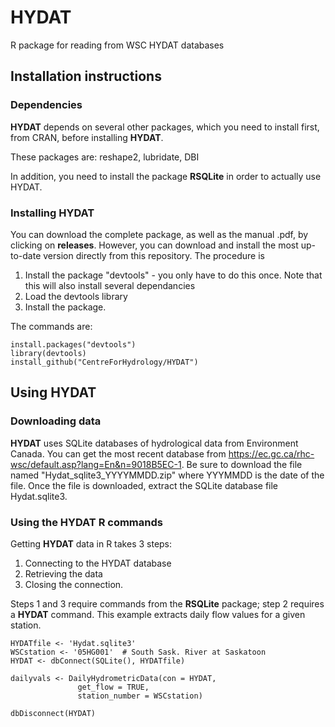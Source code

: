 # HYDAT
R package for reading from WSC HYDAT databases

## Installation instructions

### Dependencies
**HYDAT** depends on several other packages, which you need to install first, from CRAN, before installing **HYDAT**.

These packages are:
    reshape2,
    lubridate,
    DBI
    
In addition, you need to install the package **RSQLite** in order to actually use HYDAT.

### Installing HYDAT
You can download the complete package, as well as the manual .pdf, by clicking on **releases**. However, you can download and install the most up-to-date version directly from this repository. The procedure is
1. Install the package "devtools" - you only have to do this once. Note that this will also install several dependancies
2. Load the devtools library
3. Install the package.

The commands are:

	install.packages("devtools")
	library(devtools)
	install_github("CentreForHydrology/HYDAT")
	
## Using HYDAT

### Downloading data
**HYDAT** uses SQLite databases of hydrological data from Environment Canada. You can get the most recent database from https://ec.gc.ca/rhc-wsc/default.asp?lang=En&n=9018B5EC-1.
Be sure to download the file named "Hydat_sqlite3_YYYYMMDD.zip" where YYYMMDD is the date of the file. Once the file is downloaded, extract the SQLite database file Hydat.sqlite3.

### Using the HYDAT R commands
Getting **HYDAT** data in R takes 3 steps:
1. Connecting to the HYDAT database
2. Retrieving the data
3. Closing the connection.

Steps 1 and 3 require commands from the **RSQLite** package; step 2 requires a **HYDAT** command. This example extracts daily flow values for a given station.

	HYDATfile <- 'Hydat.sqlite3'
	WSCstation <- '05HG001'  # South Sask. River at Saskatoon
	HYDAT <- dbConnect(SQLite(), HYDATfile)
	
	dailyvals <- DailyHydrometricData(con = HYDAT, 
	               get_flow = TRUE, 
	               station_number = WSCstation)
	
	dbDisconnect(HYDAT)
  